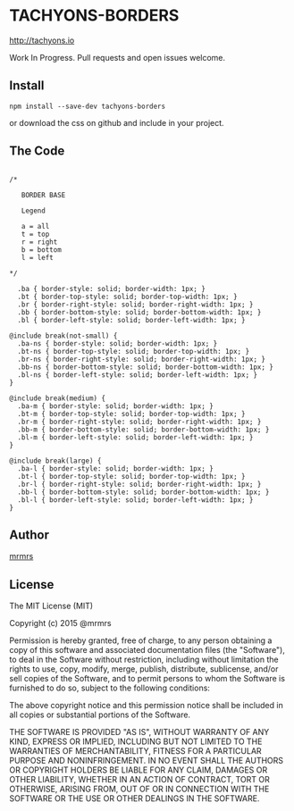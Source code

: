 # TACHYONS-BORDERS

http://tachyons.io

Work In Progress. Pull requests and open issues welcome.

## Install
```
npm install --save-dev tachyons-borders
```
or download the css on github and include in your project.

## The Code
```

/*

   BORDER BASE

   Legend

   a = all
   t = top
   r = right
   b = bottom
   l = left

*/

  .ba { border-style: solid; border-width: 1px; }
  .bt { border-top-style: solid; border-top-width: 1px; }
  .br { border-right-style: solid; border-right-width: 1px; }
  .bb { border-bottom-style: solid; border-bottom-width: 1px; }
  .bl { border-left-style: solid; border-left-width: 1px; }

@include break(not-small) {
  .ba-ns { border-style: solid; border-width: 1px; }
  .bt-ns { border-top-style: solid; border-top-width: 1px; }
  .br-ns { border-right-style: solid; border-right-width: 1px; }
  .bb-ns { border-bottom-style: solid; border-bottom-width: 1px; }
  .bl-ns { border-left-style: solid; border-left-width: 1px; }
}

@include break(medium) {
  .ba-m { border-style: solid; border-width: 1px; }
  .bt-m { border-top-style: solid; border-top-width: 1px; }
  .br-m { border-right-style: solid; border-right-width: 1px; }
  .bb-m { border-bottom-style: solid; border-bottom-width: 1px; }
  .bl-m { border-left-style: solid; border-left-width: 1px; }
}

@include break(large) {
  .ba-l { border-style: solid; border-width: 1px; }
  .bt-l { border-top-style: solid; border-top-width: 1px; }
  .br-l { border-right-style: solid; border-right-width: 1px; }
  .bb-l { border-bottom-style: solid; border-bottom-width: 1px; }
  .bl-l { border-left-style: solid; border-left-width: 1px; }
}
```

## Author

[mrmrs](http://mrmrs.io)

## License

The MIT License (MIT)

Copyright (c) 2015 @mrmrs

Permission is hereby granted, free of charge, to any person obtaining a copy
of this software and associated documentation files (the "Software"), to deal
in the Software without restriction, including without limitation the rights
to use, copy, modify, merge, publish, distribute, sublicense, and/or sell
copies of the Software, and to permit persons to whom the Software is
furnished to do so, subject to the following conditions:

The above copyright notice and this permission notice shall be included in
all copies or substantial portions of the Software.

THE SOFTWARE IS PROVIDED "AS IS", WITHOUT WARRANTY OF ANY KIND, EXPRESS OR
IMPLIED, INCLUDING BUT NOT LIMITED TO THE WARRANTIES OF MERCHANTABILITY,
FITNESS FOR A PARTICULAR PURPOSE AND NONINFRINGEMENT. IN NO EVENT SHALL THE
AUTHORS OR COPYRIGHT HOLDERS BE LIABLE FOR ANY CLAIM, DAMAGES OR OTHER
LIABILITY, WHETHER IN AN ACTION OF CONTRACT, TORT OR OTHERWISE, ARISING FROM,
OUT OF OR IN CONNECTION WITH THE SOFTWARE OR THE USE OR OTHER DEALINGS IN
THE SOFTWARE.

